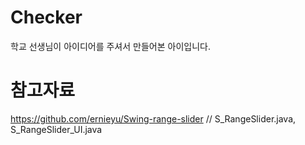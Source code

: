 # Checker
학교 선생님이 아이디어를 주셔서 만들어본 아이입니다.

# 참고자료
https://github.com/ernieyu/Swing-range-slider // S_RangeSlider.java, S_RangeSlider_UI.java